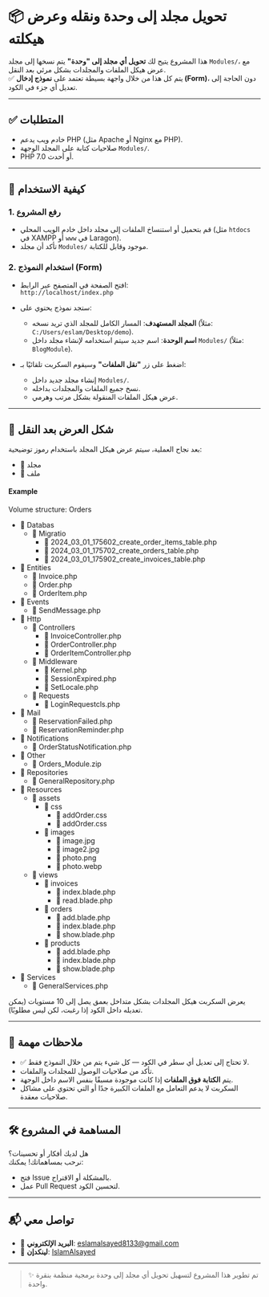 # 📦 تحويل مجلد إلى وحدة ونقله وعرض هيكلته

هذا المشروع يتيح لك **تحويل أي مجلد إلى "وحدة"** يتم نسخها إلى مجلد `Modules/`، مع عرض هيكل الملفات والمجلدات بشكل مرئي بعد النقل.  
✅ يتم كل هذا من خلال واجهة بسيطة تعتمد على **نموذج إدخال (Form)**، دون الحاجة إلى تعديل أي جزء في الكود.

---

## ✅ المتطلبات

- خادم ويب يدعم PHP (مثل Apache أو Nginx مع PHP).
- صلاحيات كتابة على المجلد الوجهة `Modules/`.
- PHP 7.0 أو أحدث.

---

## 🚀 كيفية الاستخدام

### 1. رفع المشروع

- قم بتحميل أو استنساخ الملفات إلى مجلد داخل خادم الويب المحلي (مثل `htdocs` في XAMPP أو `www` في Laragon).
- تأكد أن مجلد `Modules/` موجود وقابل للكتابة.

### 2. استخدام النموذج (Form)

- افتح الصفحة في المتصفح عبر الرابط:  
  `http://localhost/index.php`
- ستجد نموذج يحتوي على:

  - **المجلد المستهدف**: المسار الكامل للمجلد الذي تريد نسخه (مثلاً: `C:/Users/eslam/Desktop/demo`).
  - **اسم الوحدة**: اسم جديد سيتم استخدامه لإنشاء مجلد داخل `Modules/` (مثلاً: `BlogModule`).

- اضغط على زر **"نقل الملفات"** وسيقوم السكربت تلقائيًا بـ:
  - إنشاء مجلد جديد داخل `Modules/`.
  - نسخ جميع الملفات والمجلدات بداخله.
  - عرض هيكل الملفات المنقولة بشكل مرتب وهرمي.

---

## 📂 شكل العرض بعد النقل

بعد نجاح العملية، سيتم عرض هيكل المجلد باستخدام رموز توضيحية:

- 📁 مجلد
- 📄 ملف

#### Example

Volume structure: Orders

- 📁 Databas
  - 📁 Migratio
    - 📄 2024_03_01_175602_create_order_items_table.php
    - 📄 2024_03_01_175702_create_orders_table.php
    - 📄 2024_03_01_175902_create_invoices_table.php
- 📁 Entities
  - 📄 Invoice.php
  - 📄 Order.php
  - 📄 OrderItem.php
- 📁 Events
  - 📄 SendMessage.php
- 📁 Http
  - 📁 Controllers
    - 📄 InvoiceController.php
    - 📄 OrderController.php
    - 📄 OrderItemController.php
  - 📁 Middleware
    - 📄 Kernel.php
    - 📄 SessionExpired.php
    - 📄 SetLocale.php
  - 📁 Requests
    - 📄 LoginRequestcls.php
- 📁 Mail
  - 📄 ReservationFailed.php
  - 📄 ReservationReminder.php
- 📁 Notifications
  - 📄 OrderStatusNotification.php
- 📁 Other
  - 📄 Orders_Module.zip
- 📁 Repositories
  - 📄 GeneralRepository.php
- 📁 Resources
  - 📁 assets
    - 📁 css
      - 📄 addOrder.css
      - 📄 addOrder.css
    - 📁 images
      - 📄 image.jpg
      - 📄 image2.jpg
      - 📄 photo.png
      - 📄 photo.webp
  - 📁 views
    - 📁 invoices
      - 📄 index.blade.php
      - 📄 read.blade.php
    - 📁 orders
      - 📄 add.blade.php
      - 📄 index.blade.php
      - 📄 show.blade.php
    - 📁 products
      - 📄 add.blade.php
      - 📄 index.blade.php
      - 📄 show.blade.php
- 📁 Services
  - 📄 GeneralServices.php

يعرض السكربت هيكل المجلدات بشكل متداخل بعمق يصل إلى 10 مستويات (يمكن تعديله داخل الكود إذا رغبت، لكن ليس مطلوبًا).

---

## 🧠 ملاحظات مهمة

- ✅ لا تحتاج إلى تعديل أي سطر في الكود — كل شيء يتم من خلال النموذج فقط.
- تأكد من صلاحيات الوصول للمجلدات والملفات.
- يتم **الكتابة فوق الملفات** إذا كانت موجودة مسبقًا بنفس الاسم داخل الوجهة.
- السكربت لا يدعم التعامل مع الملفات الكبيرة جدًا أو التي تحتوي على مشاكل صلاحيات معقدة.

---

## 🛠️ المساهمة في المشروع

هل لديك أفكار أو تحسينات؟  
نرحب بمساهماتك! يمكنك:

- فتح Issue بالمشكلة أو الاقتراح.
- عمل Pull Request لتحسين الكود.

---

## 📬 تواصل معي

- 📧 **البريد الإلكتروني**: [eslamalsayed8133@gmail.com](mailto:eslamalsayed8133@gmail.com)
- 💼 **لينكدإن**: [IslamAlsayed](https://www.linkedin.com/in/islam-alsayed7)

---

> ✨ تم تطوير هذا المشروع لتسهيل تحويل أي مجلد إلى وحدة برمجية منظمة بنقرة واحدة.
